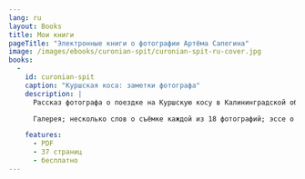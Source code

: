 ```yaml
---
lang: ru
layout: Books
title: Мои книги
pageTitle: "Электронные книги о фотографии Артёма Сапегина"
image: /images/ebooks/curonian-spit/curonian-spit-ru-cover.jpg
books:
  -
    id: curonian-spit
    caption: "Куршская коса: заметки фотографа"
    description: |
      Рассказ фотографа о поездке на Куршскую косу в Калининградской области.

      Галерея; несколько слов о съёмке каждой из 18 фотографий; эссе о том, что дала мне эта поездка как фотографу, что изменилось в моём подходе к съёмке и обработке.

    features:
      - PDF
      - 37 страниц
      - бесплатно
---
```

